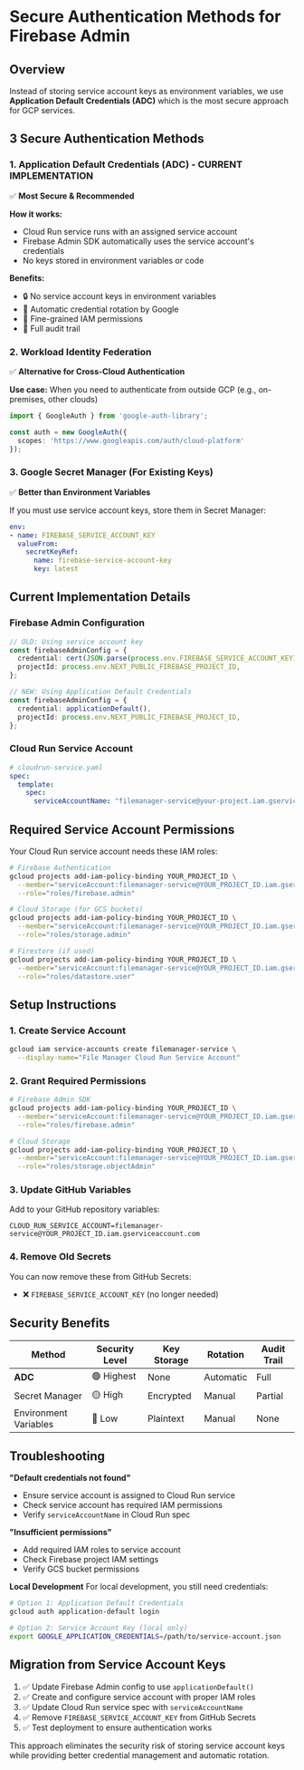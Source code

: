 # Secure Authentication Methods for Firebase Admin

## Overview

Instead of storing service account keys as environment variables, we use **Application Default Credentials (ADC)** which is the most secure approach for GCP services.

## 3 Secure Authentication Methods

### 1. **Application Default Credentials (ADC) - CURRENT IMPLEMENTATION**

✅ **Most Secure & Recommended**

**How it works:**
- Cloud Run service runs with an assigned service account
- Firebase Admin SDK automatically uses the service account's credentials
- No keys stored in environment variables or code

**Benefits:**
- 🔒 No service account keys in environment variables
- 🔄 Automatic credential rotation by Google
- 🎯 Fine-grained IAM permissions
- 📝 Full audit trail

### 2. **Workload Identity Federation**

✅ **Alternative for Cross-Cloud Authentication**

**Use case:** When you need to authenticate from outside GCP (e.g., on-premises, other clouds)

```typescript
import { GoogleAuth } from 'google-auth-library';

const auth = new GoogleAuth({
  scopes: 'https://www.googleapis.com/auth/cloud-platform'
});
```

### 3. **Google Secret Manager (For Existing Keys)**

✅ **Better than Environment Variables**

If you must use service account keys, store them in Secret Manager:

```yaml
env:
- name: FIREBASE_SERVICE_ACCOUNT_KEY
  valueFrom:
    secretKeyRef:
      name: firebase-service-account-key
      key: latest
```

## Current Implementation Details

### Firebase Admin Configuration
```typescript
// OLD: Using service account key
const firebaseAdminConfig = {
  credential: cert(JSON.parse(process.env.FIREBASE_SERVICE_ACCOUNT_KEY)),
  projectId: process.env.NEXT_PUBLIC_FIREBASE_PROJECT_ID,
};

// NEW: Using Application Default Credentials  
const firebaseAdminConfig = {
  credential: applicationDefault(),
  projectId: process.env.NEXT_PUBLIC_FIREBASE_PROJECT_ID,
};
```

### Cloud Run Service Account
```yaml
# cloudrun-service.yaml
spec:
  template:
    spec:
      serviceAccountName: "filemanager-service@your-project.iam.gserviceaccount.com"
```

## Required Service Account Permissions

Your Cloud Run service account needs these IAM roles:

```bash
# Firebase Authentication
gcloud projects add-iam-policy-binding YOUR_PROJECT_ID \
  --member="serviceAccount:filemanager-service@YOUR_PROJECT_ID.iam.gserviceaccount.com" \
  --role="roles/firebase.admin"

# Cloud Storage (for GCS buckets)
gcloud projects add-iam-policy-binding YOUR_PROJECT_ID \
  --member="serviceAccount:filemanager-service@YOUR_PROJECT_ID.iam.gserviceaccount.com" \
  --role="roles/storage.admin"

# Firestore (if used)
gcloud projects add-iam-policy-binding YOUR_PROJECT_ID \
  --member="serviceAccount:filemanager-service@YOUR_PROJECT_ID.iam.gserviceaccount.com" \
  --role="roles/datastore.user"
```

## Setup Instructions

### 1. Create Service Account
```bash
gcloud iam service-accounts create filemanager-service \
  --display-name="File Manager Cloud Run Service Account"
```

### 2. Grant Required Permissions
```bash
# Firebase Admin SDK
gcloud projects add-iam-policy-binding YOUR_PROJECT_ID \
  --member="serviceAccount:filemanager-service@YOUR_PROJECT_ID.iam.gserviceaccount.com" \
  --role="roles/firebase.admin"

# Cloud Storage
gcloud projects add-iam-policy-binding YOUR_PROJECT_ID \
  --member="serviceAccount:filemanager-service@YOUR_PROJECT_ID.iam.gserviceaccount.com" \
  --role="roles/storage.objectAdmin"
```

### 3. Update GitHub Variables
Add to your GitHub repository variables:
```
CLOUD_RUN_SERVICE_ACCOUNT=filemanager-service@YOUR_PROJECT_ID.iam.gserviceaccount.com
```

### 4. Remove Old Secrets
You can now remove these from GitHub Secrets:
- ❌ `FIREBASE_SERVICE_ACCOUNT_KEY` (no longer needed)

## Security Benefits

| Method | Security Level | Key Storage | Rotation | Audit Trail |
|--------|---------------|-------------|-----------|-------------|
| **ADC** | 🟢 Highest | None | Automatic | Full |
| Secret Manager | 🟡 High | Encrypted | Manual | Partial |
| Environment Variables | 🔴 Low | Plaintext | Manual | None |

## Troubleshooting

**"Default credentials not found"**
- Ensure service account is assigned to Cloud Run service
- Check service account has required IAM permissions
- Verify `serviceAccountName` in Cloud Run spec

**"Insufficient permissions"**
- Add required IAM roles to service account
- Check Firebase project IAM settings
- Verify GCS bucket permissions

**Local Development**
For local development, you still need credentials:
```bash
# Option 1: Application Default Credentials
gcloud auth application-default login

# Option 2: Service Account Key (local only)
export GOOGLE_APPLICATION_CREDENTIALS=/path/to/service-account.json
```

## Migration from Service Account Keys

1. ✅ Update Firebase Admin config to use `applicationDefault()`
2. ✅ Create and configure service account with proper IAM roles
3. ✅ Update Cloud Run service spec with `serviceAccountName`
4. ✅ Remove `FIREBASE_SERVICE_ACCOUNT_KEY` from GitHub Secrets
5. ✅ Test deployment to ensure authentication works

This approach eliminates the security risk of storing service account keys while providing better credential management and automatic rotation.